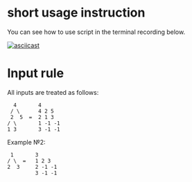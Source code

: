 # short usage instruction
You can see how to use script in the terminal recording below.

[![asciicast](https://asciinema.org/a/DFzRVeuwqbcD4KU5byn0jWLBj.svg)](https://asciinema.org/a/DFzRVeuwqbcD4KU5byn0jWLBj)



# Input rule

All inputs are treated as follows:

      4       4
     / \      4 2 5
     2  5  =  2 1 3
    / \       1 -1 -1
    1 3       3 -1 -1
Example №2:

     1       3
    / \  =   1 2 3
    2  3     2 -1 -1
             3 -1 -1

